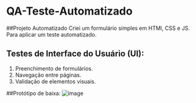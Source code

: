 # QA-Teste-Automatizado
##Projeto Automatizado
Criei um formulário simples em HTMl, CSS e JS. Para aplicar um teste automatizado.

## Testes de Interface do Usuário (UI):
1. Preenchimento de formulários.
2. Navegação entre páginas.
3. Validação de elementos visuais.
   
##Protótipo de baixa:
   ![image](https://github.com/ribeirober1208/QA-Teste-Automatizado/assets/119016766/6420ad21-513f-4bfa-aa20-570279b64af2)


